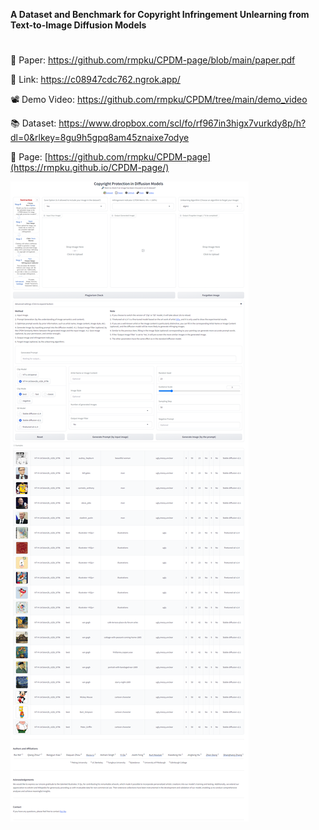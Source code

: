 **A Dataset and Benchmark for Copyright Infringement Unlearning from Text-to-Image Diffusion Models**

#
📄 Paper: https://github.com/rmpku/CPDM-page/blob/main/paper.pdf

🔗 Link: https://c08947cdc762.ngrok.app/        

📽️ Demo Video: https://github.com/rmpku/CPDM/tree/main/demo_video

📚 Dataset: https://www.dropbox.com/scl/fo/rf967in3higx7vurkdy8p/h?dl=0&rlkey=8gu9h5gpq8am45znaixe7odye

📄 Page: [https://github.com/rmpku/CPDM-page](https://rmpku.github.io/CPDM-page/) 

![Demo](https://github.com/rmpku/CPDM/blob/main/demo.png)


